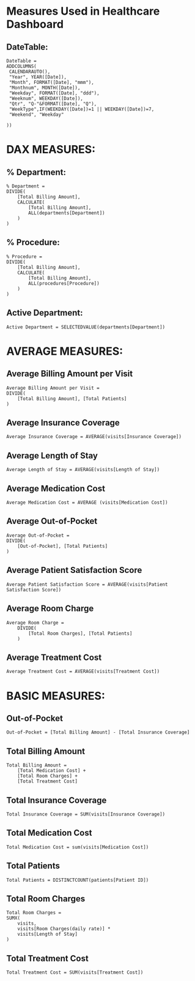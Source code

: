 # Measures Used in Healthcare Dashboard

## DateTable:
```
DateTable = 
ADDCOLUMNS(
 CALENDARAUTO(),
 "Year", YEAR([Date]),
 "Month", FORMAT([Date], "mmm"),
 "Monthnum", MONTH([Date]),
 "Weekday", FORMAT([Date], "ddd"),
 "Weeknum", WEEKDAY([Date]),
 "Qtr", "Q-"&FORMAT([Date], "Q"),
 "WeekType",IF(WEEKDAY([Date])=1 || WEEKDAY([Date])=7,
 "Weekend", "Weekday"

))
```

# DAX MEASURES:

## % Department:
```
% Department = 
DIVIDE(
    [Total Billing Amount],
    CALCULATE(
        [Total Billing Amount],
        ALL(departments[Department])
    )
)
```

## % Procedure:
```
% Procedure = 
DIVIDE(
    [Total Billing Amount],
    CALCULATE(
        [Total Billing Amount],
        ALL(procedures[Procedure])
    )
)
```

## Active Department:
```
Active Department = SELECTEDVALUE(departments[Department])
```

# AVERAGE MEASURES:

## Average Billing Amount per Visit
```
Average Billing Amount per Visit = 
DIVIDE(
    [Total Billing Amount], [Total Patients]
)
```

## Average Insurance Coverage
```
Average Insurance Coverage = AVERAGE(visits[Insurance Coverage])
```

## Average Length of Stay
```
Average Length of Stay = AVERAGE(visits[Length of Stay])
```

## Average Medication Cost
```
Average Medication Cost = AVERAGE (visits[Medication Cost])
```

## Average Out-of-Pocket
```
Average Out-of-Pocket = 
DIVIDE(
    [Out-of-Pocket], [Total Patients]
)
```

## Average Patient Satisfaction Score
```
Average Patient Satisfaction Score = AVERAGE(visits[Patient Satisfaction Score])
```

## Average Room Charge
```
Average Room Charge = 
    DIVIDE(
        [Total Room Charges], [Total Patients]
    )
```

## Average Treatment Cost
```
Average Treatment Cost = AVERAGE(visits[Treatment Cost])
```


# BASIC MEASURES:

## Out-of-Pocket
```
Out-of-Pocket = [Total Billing Amount] - [Total Insurance Coverage]
```

## Total Billing Amount
```
Total Billing Amount = 
    [Total Medication Cost] + 
    [Total Room Charges] +
    [Total Treatment Cost]
```

## Total Insurance Coverage
```
Total Insurance Coverage = SUM(visits[Insurance Coverage])
```

## Total Medication Cost
```
Total Medication Cost = sum(visits[Medication Cost])
```

## Total Patients
```
Total Patients = DISTINCTCOUNT(patients[Patient ID])
```

## Total Room Charges
```
Total Room Charges = 
SUMX(
    visits,
    visits[Room Charges(daily rate)] * 
    visits[Length of Stay]
)
```

## Total Treatment Cost
```
Total Treatment Cost = SUM(visits[Treatment Cost])
```